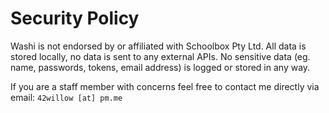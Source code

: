 # Security Policy

Washi is not endorsed by or affiliated with Schoolbox Pty Ltd.
All data is stored locally, no data is sent to any external APIs. No sensitive data (eg. name, passwords, tokens, email address) is logged or stored in any way.

If you are a staff member with concerns feel free to contact me directly via email: `42willow [at] pm.me`
